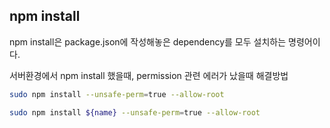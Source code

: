 ## npm install

npm install은 package.json에 작성해놓은 dependency를 모두 설치하는 명령어이다.


서버환경에서 npm install 했을때, permission 관련 에러가 났을때 해결방법

```bash
sudo npm install --unsafe-perm=true --allow-root
```

```bash
sudo npm install ${name} --unsafe-perm=true --allow-root
```